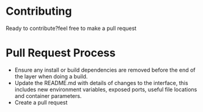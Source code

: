 # Contributing
Ready to contribute?feel free to make a pull request

# Pull Request Process
- Ensure any install or build dependencies are removed before the end of the layer when doing a build.
- Update the README.md with details of changes to the interface, this includes new environment variables, exposed ports, useful file locations and container parameters.
- Create a pull request
